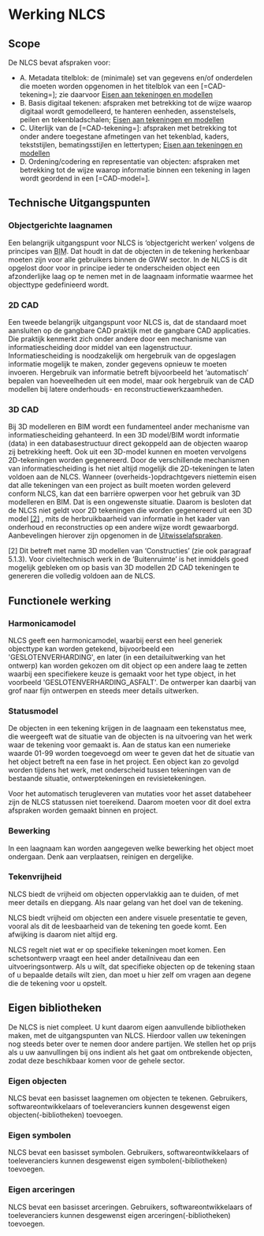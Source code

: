 # Werking NLCS


## Scope 
De NLCS bevat afspraken voor:
* A. Metadata titelblok: de (minimale) set van gegevens en/of onderdelen die moeten worden opgenomen in het titelblok van een [=CAD-tekening=]; zie daarvoor [Eisen aan tekeningen en modellen](https://bimloket.github.io/NLCS/requirementscadmodels/)
* B. Basis digitaal tekenen: afspraken met betrekking tot de wijze waarop digitaal wordt gemodelleerd, te hanteren eenheden, assenstelsels, peilen en tekenbladschalen; [Eisen aan tekeningen en modellen](https://bimloket.github.io/NLCS/requirementscadmodels/)
* C. Uiterlijk van de [=CAD-tekening=]: afspraken met betrekking tot onder andere toegestane afmetingen van het tekenblad, kaders, tekststijlen, bematingsstijlen en lettertypen; [Eisen aan tekeningen en modellen](https://bimloket.github.io/NLCS/requirementscadmodels/)
* D. Ordening/codering en representatie van objecten: afspraken met betrekking tot de wijze waarop informatie binnen een tekening in lagen wordt geordend in een [=CAD-model=]. 


## Technische Uitgangspunten 

### Objectgerichte laagnamen
<p>Een belangrijk uitgangspunt voor NLCS is ‘objectgericht werken’ volgens de principes van <abbr title="bouwwerk informatie management">BIM</abbr>. Dat houdt in dat de objecten in de tekening herkenbaar moeten zijn voor alle gebruikers binnen de GWW sector. In de NLCS is dit opgelost door voor in principe ieder te onderscheiden object een afzonderlijke laag op te nemen met in de laagnaam informatie waarmee het objecttype gedefinieerd wordt. 

### 2D CAD
Een tweede belangrijk uitgangspunt voor NLCS is, dat de standaard moet aansluiten op de gangbare CAD praktijk met de gangbare CAD applicaties. Die praktijk kenmerkt zich onder andere door een mechanisme van informatiescheiding door middel van een lagenstructuur. Informatiescheiding is noodzakelijk om hergebruik van de opgeslagen informatie mogelijk te maken, zonder gegevens opnieuw te moeten invoeren. Hergebruik van informatie betreft bijvoorbeeld het ‘automatisch’ bepalen van hoeveelheden uit een model, maar ook hergebruik van de CAD modellen bij latere onderhouds- en reconstructiewerkzaamheden. 


### 3D CAD
Bij 3D modelleren en BIM wordt een fundamenteel ander mechanisme van informatiescheiding gehanteerd. In een 3D model/BIM wordt informatie (data) in een databasestructuur direct gekoppeld aan de objecten waarop zij betrekking heeft. Ook uit een 3D-model kunnen en moeten vervolgens 2D-tekeningen worden gegenereerd. Door de verschillende mechanismen van informatiescheiding is het niet altijd mogelijk die 2D-tekeningen te laten voldoen aan de NLCS. Wanneer (overheids-)opdrachtgevers niettemin eisen dat alle tekeningen van een project as built moeten worden geleverd conform NLCS, kan dat een barrière opwerpen voor het gebruik van 3D modelleren en BIM. Dat is een ongewenste situatie. Daarom is besloten dat de NLCS niet geldt voor 2D tekeningen die worden gegenereerd uit een 3D model <a href="#footnote-2">[2]</a>  , mits de herbruikbaarheid van informatie in het kader van onderhoud en reconstructies op een andere wijze wordt gewaarborgd. Aanbevelingen hierover zijn opgenomen in de [Uitwisselafspraken](https://nl-digigo.github.io/NLCS/representations/#uitwisseling-van-3d-objectinformatie). 

<p id="footnote-2">[2] Dit betreft met name 3D modellen van ‘Constructies’ (zie ook paragraaf 5.1.3). Voor civieltechnisch werk in de ‘Buitenruimte’ is het inmiddels goed mogelijk gebleken om op basis van 3D modellen 2D CAD tekeningen te genereren die volledig voldoen aan de NLCS. </p>

## Functionele werking


### Harmonicamodel
NLCS geeft een harmonicamodel, waarbij eerst een heel generiek objecttype kan worden getekend, bijvoorbeeld een 'GESLOTENVERHARDING', en later (in een detailuitwerking van het ontwerp) kan worden gekozen om dit object op een andere laag te zetten waarbij een specifiekere keuze is gemaakt voor het type object, in het voorbeeld 'GESLOTENVERHARDING_ASFALT'. De ontwerper kan daarbij van grof naar fijn ontwerpen en steeds meer details uitwerken. 


### Statusmodel
De objecten in een tekening krijgen in de laagnaam een tekenstatus mee, die weergeeft wat de situatie van de objecten is na uitvoering van het werk waar de tekening voor gemaakt is. 
Aan de status kan een numerieke waarde 01-99 worden toegevoegd om weer te geven dat het de situatie van het object betreft na een fase in het project. Een object kan zo gevolgd worden tijdens het werk, met onderscheid tussen tekeningen van de bestaande situatie, ontwerptekeningen en revisietekeningen.
<br>

Voor het automatisch terugleveren van mutaties voor het asset databeheer zijn de NLCS statussen niet toereikend. Daarom moeten voor dit doel extra afspraken worden gemaakt binnen en project.

### Bewerking 
In een laagnaam kan worden aangegeven welke bewerking het object moet ondergaan. Denk aan verplaatsen, reinigen en dergelijke. 

### Tekenvrijheid
NLCS biedt de vrijheid om objecten oppervlakkig aan te duiden, of met meer details en diepgang. Als naar gelang van het doel van de tekening.

NLCS biedt vrijheid om objecten een andere visuele presentatie te geven, vooral als dit de leesbaarheid van de tekening ten goede komt. Een afwijking is daarom niet altijd erg. 

NLCS regelt niet wat er op specifieke tekeningen moet komen. Een schetsontwerp vraagt een heel ander detailniveau dan een uitvoeringsontwerp. Als u wilt, dat specifieke objecten op de tekening staan of u bepaalde details wilt zien, dan moet u hier zelf om vragen aan degene die de tekening voor u opstelt.  



## Eigen bibliotheken
De NLCS is niet compleet. U kunt daarom eigen aanvullende bibliotheken maken, met de uitgangspunten van NLCS. Hierdoor vallen uw tekeningen nog steeds beter over te nemen door andere partijen. We stellen het op prijs als u uw aanvullingen bij ons indient als het gaat om ontbrekende objecten, zodat deze beschikbaar komen voor de gehele sector.


### Eigen objecten
NLCS bevat een basisset laagnemen om objecten te tekenen. Gebruikers, softwareontwikkelaars of toeleveranciers kunnen desgewenst eigen objecten(-bibliotheken) toevoegen. 

### Eigen symbolen
NLCS bevat een basisset symbolen. Gebruikers, softwareontwikkelaars of toeleveranciers kunnen desgewenst eigen symbolen(-bibliotheken) toevoegen. 

### Eigen arceringen
NLCS bevat een basisset arceringen. Gebruikers, softwareontwikkelaars of toeleveranciers kunnen desgewenst eigen arceringen(-bibliotheken) toevoegen. 





